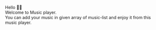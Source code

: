 Hello 👋👋 <br>
Welcome to Music player. <br>
You can add your music in given array of music-list and enjoy it from this music player.<br>


